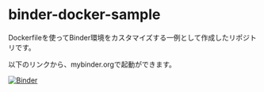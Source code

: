 # binder-docker-sample

Dockerfileを使ってBinder環境をカスタマイズする一例として作成したリポジトリです。

以下のリンクから、mybinder.orgで起動ができます。

[![Binder](https://mybinder.org/badge_logo.svg)](https://mybinder.org/v2/gh/fugithora812/binder-docker-sample/HEAD)







